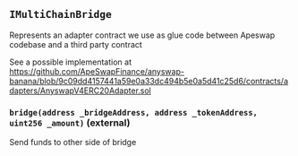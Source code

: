 ## `IMultiChainBridge`

Represents an adapter contract we use as glue code between Apeswap codebase and a third party contract


See a possible implementation at https://github.com/ApeSwapFinance/anyswap-banana/blob/9c09dd4157441a59e0a33dc494b5e0a5d41c25d6/contracts/adapters/AnyswapV4ERC20Adapter.sol


### `bridge(address _bridgeAddress, address _tokenAddress, uint256 _amount)` (external)

Send funds to other side of bridge






